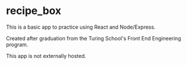 # recipe_box

This is a basic app to practice using React and Node/Express.

Created after graduation from the Turing School's Front End Engineering program.

This app is not externally hosted. 
